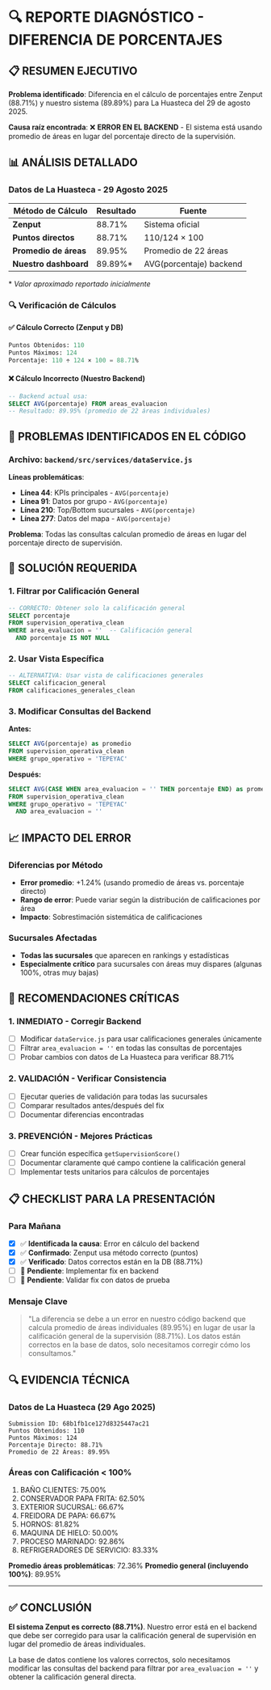 # 🔍 REPORTE DIAGNÓSTICO - DIFERENCIA DE PORCENTAJES

## 📋 RESUMEN EJECUTIVO

**Problema identificado**: Diferencia en el cálculo de porcentajes entre Zenput (88.71%) y nuestro sistema (89.89%) para La Huasteca del 29 de agosto 2025.

**Causa raíz encontrada**: ❌ **ERROR EN EL BACKEND** - El sistema está usando promedio de áreas en lugar del porcentaje directo de la supervisión.

## 📊 ANÁLISIS DETALLADO

### Datos de La Huasteca - 29 Agosto 2025

| Método de Cálculo | Resultado | Fuente |
|------------------|-----------|---------|
| **Zenput** | 88.71% | Sistema oficial |
| **Puntos directos** | 88.71% | 110/124 × 100 |
| **Promedio de áreas** | 89.95% | Promedio de 22 áreas |
| **Nuestro dashboard** | 89.89%* | AVG(porcentaje) backend |

\* *Valor aproximado reportado inicialmente*

### 🔍 Verificación de Cálculos

#### ✅ Cálculo Correcto (Zenput y DB)
```sql
Puntos Obtenidos: 110
Puntos Máximos: 124
Porcentaje: 110 ÷ 124 × 100 = 88.71%
```

#### ❌ Cálculo Incorrecto (Nuestro Backend)
```sql
-- Backend actual usa:
SELECT AVG(porcentaje) FROM areas_evaluacion
-- Resultado: 89.95% (promedio de 22 áreas individuales)
```

## 🚨 PROBLEMAS IDENTIFICADOS EN EL CÓDIGO

### Archivo: `backend/src/services/dataService.js`

**Líneas problemáticas**:
- **Línea 44**: KPIs principales - `AVG(porcentaje)`
- **Línea 91**: Datos por grupo - `AVG(porcentaje)`  
- **Línea 210**: Top/Bottom sucursales - `AVG(porcentaje)`
- **Línea 277**: Datos del mapa - `AVG(porcentaje)`

**Problema**: Todas las consultas calculan promedio de áreas en lugar del porcentaje directo de supervisión.

## 🔧 SOLUCIÓN REQUERIDA

### 1. Filtrar por Calificación General
```sql
-- CORRECTO: Obtener solo la calificación general
SELECT porcentaje 
FROM supervision_operativa_clean
WHERE area_evaluacion = ''  -- Calificación general
  AND porcentaje IS NOT NULL
```

### 2. Usar Vista Específica
```sql
-- ALTERNATIVA: Usar vista de calificaciones generales
SELECT calificacion_general
FROM calificaciones_generales_clean
```

### 3. Modificar Consultas del Backend

**Antes:**
```sql
SELECT AVG(porcentaje) as promedio
FROM supervision_operativa_clean
WHERE grupo_operativo = 'TEPEYAC'
```

**Después:**
```sql
SELECT AVG(CASE WHEN area_evaluacion = '' THEN porcentaje END) as promedio
FROM supervision_operativa_clean
WHERE grupo_operativo = 'TEPEYAC'
  AND area_evaluacion = ''
```

## 📈 IMPACTO DEL ERROR

### Diferencias por Método
- **Error promedio**: +1.24% (usando promedio de áreas vs. porcentaje directo)
- **Rango de error**: Puede variar según la distribución de calificaciones por área
- **Impacto**: Sobrestimación sistemática de calificaciones

### Sucursales Afectadas
- **Todas las sucursales** que aparecen en rankings y estadísticas
- **Especialmente crítico** para sucursales con áreas muy dispares (algunas 100%, otras muy bajas)

## 🎯 RECOMENDACIONES CRÍTICAS

### 1. **INMEDIATO** - Corregir Backend
- [ ] Modificar `dataService.js` para usar calificaciones generales únicamente
- [ ] Filtrar `area_evaluacion = ''` en todas las consultas de porcentajes
- [ ] Probar cambios con datos de La Huasteca para verificar 88.71%

### 2. **VALIDACIÓN** - Verificar Consistencia
- [ ] Ejecutar queries de validación para todas las sucursales
- [ ] Comparar resultados antes/después del fix
- [ ] Documentar diferencias encontradas

### 3. **PREVENCIÓN** - Mejores Prácticas
- [ ] Crear función específica `getSupervisionScore()` 
- [ ] Documentar claramente qué campo contiene la calificación general
- [ ] Implementar tests unitarios para cálculos de porcentajes

## 📋 CHECKLIST PARA LA PRESENTACIÓN

### Para Mañana
- [x] ✅ **Identificada la causa**: Error en cálculo del backend
- [x] ✅ **Confirmado**: Zenput usa método correcto (puntos)
- [x] ✅ **Verificado**: Datos correctos están en la DB (88.71%)
- [ ] 🔧 **Pendiente**: Implementar fix en backend
- [ ] 🧪 **Pendiente**: Validar fix con datos de prueba

### Mensaje Clave
> "La diferencia se debe a un error en nuestro código backend que calcula promedio de áreas individuales (89.95%) en lugar de usar la calificación general de la supervisión (88.71%). Los datos están correctos en la base de datos, solo necesitamos corregir cómo los consultamos."

## 🔍 EVIDENCIA TÉCNICA

### Datos de La Huasteca (29 Ago 2025)
```
Submission ID: 68b1fb1ce127d8325447ac21
Puntos Obtenidos: 110
Puntos Máximos: 124
Porcentaje Directo: 88.71%
Promedio de 22 Áreas: 89.95%
```

### Áreas con Calificación < 100%
1. BAÑO CLIENTES: 75.00%
2. CONSERVADOR PAPA FRITA: 62.50% 
3. EXTERIOR SUCURSAL: 66.67%
4. FREIDORA DE PAPA: 66.67%
5. HORNOS: 81.82%
6. MAQUINA DE HIELO: 50.00%
7. PROCESO MARINADO: 92.86%
8. REFRIGERADORES DE SERVICIO: 83.33%

**Promedio áreas problemáticas**: 72.36%
**Promedio general (incluyendo 100%)**: 89.95%

---

## ✅ CONCLUSIÓN

**El sistema Zenput es correcto (88.71%)**. Nuestro error está en el backend que debe ser corregido para usar la calificación general de supervisión en lugar del promedio de áreas individuales.

La base de datos contiene los valores correctos, solo necesitamos modificar las consultas del backend para filtrar por `area_evaluacion = ''` y obtener la calificación general directa.